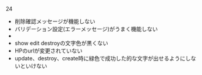 24
* 削除確認メッセージが機能しない
* バリデーション設定(エラーメッセージ)がうまく機能しない
* 
* show edit destroyの文字色が黒くない
* HPのurlが変更されていない
* update、destroy、create時に緑色で成功した的な文字が出せるようにしないといけない